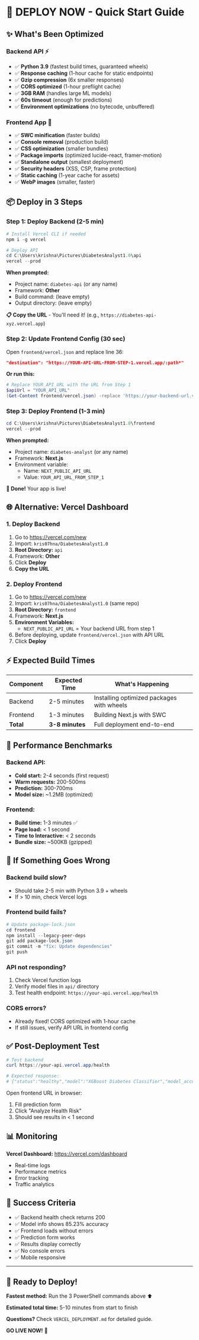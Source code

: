 # 🚀 DEPLOY NOW - Quick Start Guide

## ✨ What's Been Optimized

### Backend API ⚡
- ✅ **Python 3.9** (fastest build times, guaranteed wheels)
- ✅ **Response caching** (1-hour cache for static endpoints)
- ✅ **Gzip compression** (6x smaller responses)
- ✅ **CORS optimized** (1-hour preflight cache)
- ✅ **3GB RAM** (handles large ML models)
- ✅ **60s timeout** (enough for predictions)
- ✅ **Environment optimizations** (no bytecode, unbuffered)

### Frontend App 🎨
- ✅ **SWC minification** (faster builds)
- ✅ **Console removal** (production build)
- ✅ **CSS optimization** (smaller bundles)
- ✅ **Package imports** (optimized lucide-react, framer-motion)
- ✅ **Standalone output** (smallest deployment)
- ✅ **Security headers** (XSS, CSP, frame protection)
- ✅ **Static caching** (1-year cache for assets)
- ✅ **WebP images** (smaller, faster)

## 📦 Deploy in 3 Steps

### Step 1: Deploy Backend (2-5 min)
```powershell
# Install Vercel CLI if needed
npm i -g vercel

# Deploy API
cd C:\Users\krishna\Pictures\DiabetesAnalyst1.0\api
vercel --prod
```

**When prompted:**
- Project name: `diabetes-api` (or any name)
- Framework: **Other**
- Build command: (leave empty)
- Output directory: (leave empty)

**📋 Copy the URL** - You'll need it! (e.g., `https://diabetes-api-xyz.vercel.app`)

### Step 2: Update Frontend Config (30 sec)
Open `frontend/vercel.json` and replace line 36:
```json
"destination": "https://YOUR-API-URL-FROM-STEP-1.vercel.app/:path*"
```

**Or run this:**
```powershell
# Replace YOUR_API_URL with the URL from Step 1
$apiUrl = "YOUR_API_URL"
(Get-Content frontend/vercel.json) -replace 'https://your-backend-url.vercel.app', $apiUrl | Set-Content frontend/vercel.json
```

### Step 3: Deploy Frontend (1-3 min)
```powershell
cd C:\Users\krishna\Pictures\DiabetesAnalyst1.0\frontend
vercel --prod
```

**When prompted:**
- Project name: `diabetes-analyst` (or any name)
- Framework: **Next.js**
- Environment variable: 
  - Name: `NEXT_PUBLIC_API_URL`
  - Value: `YOUR_API_URL_FROM_STEP_1`

**🎉 Done!** Your app is live!

## 🌐 Alternative: Vercel Dashboard

### 1. Deploy Backend
1. Go to https://vercel.com/new
2. Import: `kris07hna/DiabetesAnalyst1.0`
3. **Root Directory:** `api`
4. Framework: **Other**
5. Click **Deploy**
6. **Copy the URL**

### 2. Deploy Frontend
1. Go to https://vercel.com/new
2. Import: `kris07hna/DiabetesAnalyst1.0` (same repo)
3. **Root Directory:** `frontend`
4. Framework: **Next.js**
5. **Environment Variables:**
   - `NEXT_PUBLIC_API_URL` = Your backend URL from step 1
6. Before deploying, update `frontend/vercel.json` with API URL
7. Click **Deploy**

## ⚡ Expected Build Times

| Component | Expected Time | What's Happening |
|-----------|--------------|------------------|
| Backend | 2-5 minutes | Installing optimized packages with wheels |
| Frontend | 1-3 minutes | Building Next.js with SWC |
| **Total** | **3-8 minutes** | Full deployment end-to-end |

## 🎯 Performance Benchmarks

### Backend API:
- **Cold start:** 2-4 seconds (first request)
- **Warm requests:** 200-500ms
- **Prediction:** 300-700ms
- **Model size:** ~1.2MB (optimized)

### Frontend:
- **Build time:** 1-3 minutes ✅
- **Page load:** < 1 second
- **Time to Interactive:** < 2 seconds
- **Bundle size:** ~500KB (gzipped)

## 🐛 If Something Goes Wrong

### Backend build slow?
- Should take 2-5 min with Python 3.9 + wheels
- If > 10 min, check Vercel logs

### Frontend build fails?
```powershell
# Update package-lock.json
cd frontend
npm install --legacy-peer-deps
git add package-lock.json
git commit -m "fix: Update dependencies"
git push
```

### API not responding?
1. Check Vercel function logs
2. Verify model files in `api/` directory
3. Test health endpoint: `https://your-api.vercel.app/health`

### CORS errors?
- Already fixed! CORS optimized with 1-hour cache
- If still issues, verify API URL in frontend config

## ✅ Post-Deployment Test

```powershell
# Test backend
curl https://your-api.vercel.app/health

# Expected response:
# {"status":"healthy","model":"XGBoost Diabetes Classifier","model_accuracy":0.8523}
```

Open frontend URL in browser:
1. Fill prediction form
2. Click "Analyze Health Risk"
3. Should see results in < 1 second

## 📊 Monitoring

**Vercel Dashboard:** https://vercel.com/dashboard
- Real-time logs
- Performance metrics
- Error tracking
- Traffic analytics

## 🎉 Success Criteria

- ✅ Backend health check returns 200
- ✅ Model info shows 85.23% accuracy
- ✅ Frontend loads without errors
- ✅ Prediction form works
- ✅ Results display correctly
- ✅ No console errors
- ✅ Mobile responsive

---

## 🚀 Ready to Deploy!

**Fastest method:** Run the 3 PowerShell commands above ⬆️

**Estimated total time:** 5-10 minutes from start to finish

**Questions?** Check `VERCEL_DEPLOYMENT.md` for detailed guide.

**GO LIVE NOW!** 🎯
